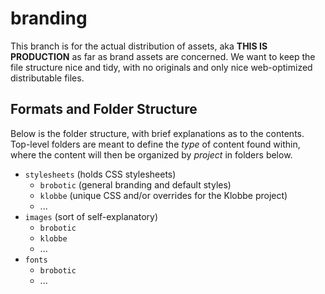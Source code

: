 # branding
This branch is for the actual distribution of assets, aka **THIS IS PRODUCTION**
as far as brand assets are concerned. We want to keep the file structure nice
and tidy, with no originals and only nice web-optimized distributable files.

## Formats and Folder Structure
Below is the folder structure, with brief explanations as to the contents.
Top-level folders are meant to define the *type* of content found within, where
the content will then be organized by *project* in folders below.

  * `stylesheets` (holds CSS stylesheets)
    * `brobotic` (general branding and default styles)
    * `klobbe` (unique CSS and/or overrides for the Klobbe project)
    * ...
  * `images` (sort of self-explanatory)
    * `brobotic`
    * `klobbe`
    * ...
  * `fonts`
    * `brobotic`
    * ...
